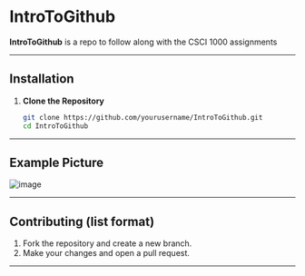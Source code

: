 #  IntroToGithub

**IntroToGithub** is a repo to follow along with the CSCI 1000 assignments

---

## Installation

1. **Clone the Repository**  
   ```bash
   git clone https://github.com/yourusername/IntroToGithub.git
   cd IntroToGithub
   ```


---

## Example Picture

![image](https://github.com/user-attachments/assets/58e294bb-7b37-4939-8d80-bd6a9bfe57a6)


---

## Contributing (list format)

1. Fork the repository and create a new branch.
2. Make your changes and open a pull request.

---



